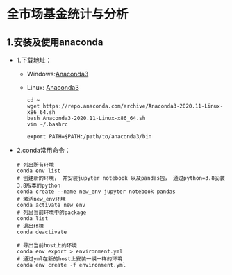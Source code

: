 # 全市场基金统计与分析

## 1.安装及使用anaconda
* 1.下载地址：

  * Windows:[Anaconda3](https://repo.anaconda.com/archive/Anaconda3-2020.11-Windows-x86_64.exe)

  * Linux: [Anaconda3](https://repo.anaconda.com/archive/Anaconda3-2020.11-Linux-x86_64.sh)

    ```shell
    cd ~
    wget https://repo.anaconda.com/archive/Anaconda3-2020.11-Linux-x86_64.sh
    bash Anaconda3-2020.11-Linux-x86_64.sh
    vim ~/.bashrc
    
    export PATH=$PATH:/path/to/anaconda3/bin
    ```

    

* 2.conda常用命令：

  ```shell
  # 列出所有环境
  conda env list 
  # 创建新的环境， 并安装jupyter notebook 以及pandas包， 通过python=3.8安装3.8版本的python
  conda create --name new_env jupyter notebook pandas 
  # 激活new_env环境
  conda activate new_env
  # 列出当前环境中的package
  conda list 
  # 退出环境
  conda deactivate
  
  # 导出当前host上的环境
  conda env export > environment.yml 
  # 通过yml在新的host上安装一摸一样的环境
  conda env create -f environment.yml
  ```

  

    

